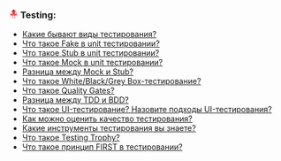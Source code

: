 <h3>
  <img src="../assets/Testing_Library.png" width="16" height="16" />
  <span>Testing:</span>
</h3>

- [Какие бывают виды тестирования?](https://youtu.be/RDVtr1OOYy8?t=47)
- [Что такое Fake в unit тестировании?](https://youtu.be/RDVtr1OOYy8?t=126)
- [Что такое Stub в unit тестировании?](https://youtu.be/RDVtr1OOYy8?t=194)
- [Что такое Mock в unit тестировании?](https://youtu.be/RDVtr1OOYy8?t=234)
- [Разница между Mock и Stub?](https://youtu.be/RDVtr1OOYy8?t=299)
- [Что такое White/Black/Grey Box-тестирование?](https://youtu.be/KKP6OAgBl40?t=30)
- [Что такое Quality Gates?](https://youtu.be/KKP6OAgBl40?t=145)
- [Разница между TDD и BDD?](https://youtu.be/KKP6OAgBl40?t=247)
- [Что такое UI-тестирование? Назовите подходы UI-тестирования?](https://youtu.be/kCaNAxRLOXI?t=372)
- [Как можно оценить качество тестирования?](https://youtu.be/kCaNAxRLOXI?t=471)
- [Какие инструменты тестирования вы знаете?](https://youtu.be/kCaNAxRLOXI?t=556)
- [Что такое Testing Trophy?](https://youtu.be/j76RrMQSeho?t=28)
- [Что такое принцип FIRST в тестировании?](https://youtu.be/j76RrMQSeho?t=95)
